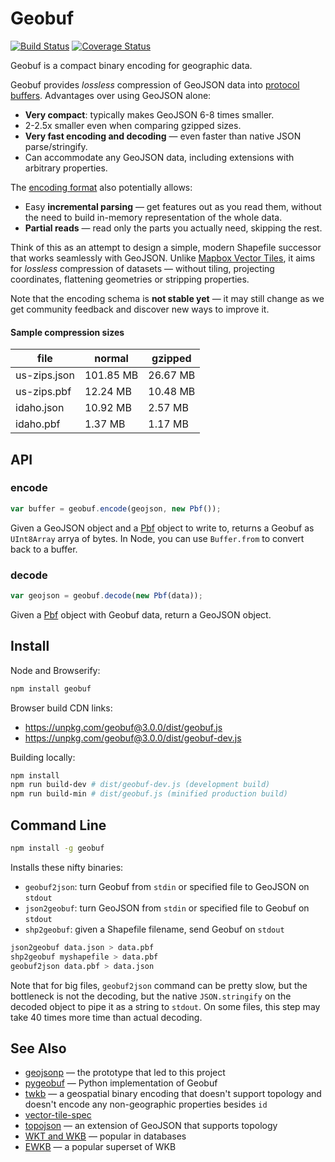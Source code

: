 # Geobuf

[![Build Status](https://travis-ci.org/mapbox/geobuf.svg)](https://travis-ci.org/mapbox/geobuf)
[![Coverage Status](https://img.shields.io/coveralls/mapbox/geobuf.svg)](https://coveralls.io/r/mapbox/geobuf)

Geobuf is a compact binary encoding for geographic data.

Geobuf provides _lossless_ compression of GeoJSON data
into [protocol buffers](https://developers.google.com/protocol-buffers/).
Advantages over using GeoJSON alone:

- **Very compact**: typically makes GeoJSON 6-8 times smaller.
- 2-2.5x smaller even when comparing gzipped sizes.
- **Very fast encoding and decoding** &mdash; even faster than native JSON parse/stringify.
- Can accommodate any GeoJSON data, including extensions with arbitrary properties.

The [encoding format](geobuf.proto) also potentially allows:

- Easy **incremental parsing** &mdash; get features out as you read them,
without the need to build in-memory representation of the whole data.
- **Partial reads** &mdash; read only the parts you actually need, skipping the rest.

Think of this as an attempt to design a simple, modern Shapefile successor
that works seamlessly with GeoJSON.
Unlike [Mapbox Vector Tiles](https://github.com/mapbox/vector-tile-spec/),
it aims for _lossless_ compression of datasets &mdash; without tiling, projecting coordinates,
flattening geometries or stripping properties.

Note that the encoding schema is **not stable yet** &mdash;
it may still change as we get community feedback and discover new ways to improve it.


#### Sample compression sizes

file                | normal    | gzipped
------------------- | --------- | --------
us-zips.json 	      | 101.85 MB | 26.67 MB
us-zips.pbf         | 12.24 MB  | 10.48 MB
idaho.json          | 10.92 MB  | 2.57 MB
idaho.pbf           | 1.37 MB   | 1.17 MB

## API

### encode

```js
var buffer = geobuf.encode(geojson, new Pbf());
```

Given a GeoJSON object and a [Pbf](https://github.com/mapbox/pbf) object to write to,
returns a Geobuf as `UInt8Array` arrya of bytes.
In Node, you can use `Buffer.from` to convert back to a buffer.

### decode

```js
var geojson = geobuf.decode(new Pbf(data));
```

Given a [Pbf](https://github.com/mapbox/pbf) object with Geobuf data, return a GeoJSON object.


## Install

Node and Browserify:

```bash
npm install geobuf
```

Browser build CDN links:

- https://unpkg.com/geobuf@3.0.0/dist/geobuf.js
- https://unpkg.com/geobuf@3.0.0/dist/geobuf-dev.js

Building locally:

```bash
npm install
npm run build-dev # dist/geobuf-dev.js (development build)
npm run build-min # dist/geobuf.js (minified production build)
```


## Command Line

```bash
npm install -g geobuf
```

Installs these nifty binaries:

* `geobuf2json`: turn Geobuf from `stdin` or specified file to GeoJSON on `stdout`
* `json2geobuf`: turn GeoJSON from `stdin` or specified file to Geobuf on `stdout`
* `shp2geobuf`: given a Shapefile filename, send Geobuf on `stdout`

```bash
json2geobuf data.json > data.pbf
shp2geobuf myshapefile > data.pbf
geobuf2json data.pbf > data.json
```

Note that for big files, `geobuf2json` command can be pretty slow, but the bottleneck is not the decoding,
but the native `JSON.stringify` on the decoded object to pipe it as a string to `stdout`.
On some files, this step may take 40 times more time than actual decoding.


## See Also

* [geojsonp](https://github.com/springmeyer/geojsonp) &mdash; the prototype that led to this project
* [pygeobuf](https://github.com/mapbox/pygeobuf) &mdash; Python implementation of Geobuf
* [twkb](https://github.com/TWKB/Specification) &mdash; a geospatial binary encoding that doesn't support topology
and doesn't encode any non-geographic properties besides `id`
* [vector-tile-spec](https://github.com/mapbox/vector-tile-spec)
* [topojson](https://github.com/mbostock/topojson) &mdash; an extension of GeoJSON that supports topology
* [WKT and WKB](https://en.wikipedia.org/wiki/Well-known_text) &mdash; popular in databases
* [EWKB](http://postgis.refractions.net/docs/using_postgis_dbmanagement.html#EWKB_EWKT) &mdash; a popular superset of WKB
